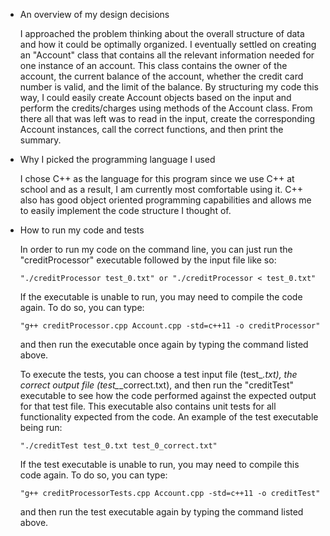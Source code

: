 - An overview of my design decisions

  I approached the problem thinking about the overall structure of data and
  how it could be optimally organized. I eventually settled on creating an
  "Account" class that contains all the relevant information needed for one
  instance of an account. This class contains the owner of the account, the
  current balance of the account, whether the credit card number is valid, and
  the limit of the balance. By structuring my code this way, I could easily
  create Account objects based on the input and perform the credits/charges
  using methods of the Account class. From there all that was left was to read
  in the input, create the corresponding Account instances, call the correct
  functions, and then print the summary.

- Why I picked the programming language I used

  I chose C++ as the language for this program since we use C++ at school and
  as a result, I am currently most comfortable using it. C++ also has good
  object oriented programming capabilities and allows me to easily implement
  the code structure I thought of.

- How to run my code and tests

  In order to run my code on the command line, you can just run the "creditProcessor"
  executable followed by the input file like so:

      "./creditProcessor test_0.txt" or "./creditProcessor < test_0.txt"

  If the executable is unable to run, you may need to compile the code again. To do so,
  you can type:

      "g++ creditProcessor.cpp Account.cpp -std=c++11 -o creditProcessor"

  and then run the executable once again by typing the command listed above.

  To execute the tests, you can choose a test input file (test_*.txt), the
  correct output file (test_*_correct.txt), and then run the "creditTest" executable
  to see how the code performed against the expected output for that test file.
  This executable also contains unit tests for all functionality expected from the
  code. An example of the test executable being run:

      "./creditTest test_0.txt test_0_correct.txt"

  If the test executable is unable to run, you may need to compile this code again. To
  do so, you can type:

      "g++ creditProcessorTests.cpp Account.cpp -std=c++11 -o creditTest"

  and then run the test executable again by typing the command listed above.
